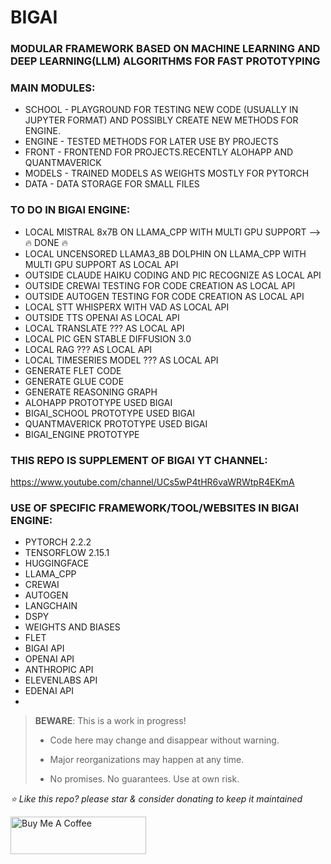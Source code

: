 # BIGAI
### MODULAR FRAMEWORK BASED ON MACHINE LEARNING AND DEEP LEARNING(LLM) ALGORITHMS FOR FAST PROTOTYPING

### MAIN MODULES:
* SCHOOL - PLAYGROUND FOR TESTING NEW CODE (USUALLY IN JUPYTER FORMAT) AND POSSIBLY CREATE NEW METHODS FOR ENGINE.
* ENGINE - TESTED METHODS FOR LATER USE BY PROJECTS
* FRONT - FRONTEND FOR PROJECTS.RECENTLY ALOHAPP AND QUANTMAVERICK
* MODELS - TRAINED MODELS AS WEIGHTS MOSTLY FOR PYTORCH
* DATA - DATA STORAGE FOR SMALL FILES


### TO DO IN BIGAI ENGINE:
* LOCAL MISTRAL 8x7B ON LLAMA_CPP WITH MULTI GPU SUPPORT -->🔥 DONE 🔥
* LOCAL UNCENSORED LLAMA3_8B DOLPHIN ON LLAMA_CPP WITH MULTI GPU SUPPORT AS LOCAL API
* OUTSIDE CLAUDE HAIKU CODING AND PIC RECOGNIZE AS LOCAL API
* OUTSIDE CREWAI TESTING FOR CODE CREATION AS LOCAL API
* OUTSIDE AUTOGEN TESTING FOR CODE CREATION AS LOCAL API
* LOCAL STT WHISPERX WITH VAD AS LOCAL API
* OUTSIDE TTS OPENAI AS LOCAL API
* LOCAL TRANSLATE ??? AS LOCAL API
* LOCAL PIC GEN STABLE DIFFUSION 3.0
* LOCAL RAG ??? AS LOCAL API
* LOCAL TIMESERIES MODEL ??? AS LOCAL API
* GENERATE FLET CODE
* GENERATE GLUE CODE
* GENERATE REASONING GRAPH
* ALOHAPP PROTOTYPE USED BIGAI
* BIGAI_SCHOOL PROTOTYPE USED BIGAI
* QUANTMAVERICK PROTOTYPE USED BIGAI
* BIGAI_ENGINE PROTOTYPE


### THIS REPO IS SUPPLEMENT OF BIGAI YT CHANNEL:

https://www.youtube.com/channel/UCs5wP4tHR6vaWRWtpR4EKmA

### USE OF SPECIFIC FRAMEWORK/TOOL/WEBSITES IN BIGAI ENGINE:
* PYTORCH 2.2.2
* TENSORFLOW 2.15.1
* HUGGINGFACE
* LLAMA_CPP
* CREWAI
* AUTOGEN
* LANGCHAIN
* DSPY
* WEIGHTS AND BIASES
* FLET
* BIGAI API
* OPENAI API
* ANTHROPIC API
* ELEVENLABS API
* EDENAI API
* 

> **BEWARE**: This is a work in progress!
>
> * Code here may change and disappear without warning.
>
> * Major reorganizations may happen at any time.
>
> * No promises. No guarantees. Use at own risk.





*⭐️ Like this repo? please star & consider donating to keep it maintained*

<a href="https://www.buymeacoffee.com/aleksanderu" target="_blank"><img src="https://cdn.buymeacoffee.com/buttons/v2/default-yellow.png" alt="Buy Me A Coffee" style="height: 60px !important;width: 217px !important;" ></a>



